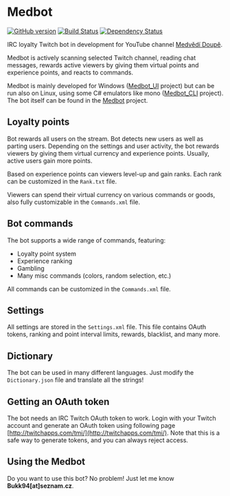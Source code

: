 # Medbot

[![GitHub version](https://img.shields.io/badge/version-0.4.0-brightgreen.svg)](https://github.com/Bukk94/Medbot/releases)
[![Build Status](https://travis-ci.com/Bukk94/Medbot.svg?token=XTeWt6KEyExzbH1iNFWD&branch=master)](https://travis-ci.com/Bukk94/Medbot)
[![Dependency Status](https://img.shields.io/badge/dependencies-up%20to%20date-brightgreen)](/Medbot/packages.config)

IRC loyalty Twitch bot in development for YouTube channel [Medvědí Doupě](https://www.youtube.com/Bukk94).

Medbot is actively scanning selected Twitch channel, reading chat messages, 
rewards active viewers by giving them virtual points and experience points, and 
reacts to commands.

Medbot is mainly developed for Windows ([Medbot_UI](/Medbot_UI) project) but can be run also on Linux, 
using some C# emulators like mono ([Medbot_CLI](/Medbot_CLI) project). 
The bot itself can be found in the [Medbot](/Medbot) project.

## Loyalty points

Bot rewards all users on the stream. Bot detects new users as well as parting users.
Depending on the settings and user activity, the bot rewards viewers by giving them virtual currency and
experience points. Usually, active users gain more points.

Based on experience points can viewers level-up and gain ranks. Each rank can be customized in the `Rank.txt` file.

Viewers can spend their virtual currency on various commands or goods, also fully customizable in the `Commands.xml` file.

## Bot commands

The bot supports a wide range of commands, featuring:
- Loyalty point system
- Experience ranking
- Gambling
- Many misc commands (colors, random selection, etc.)

All commands can be customized in the `Commands.xml` file.

## Settings

All settings are stored in the `Settings.xml` file. This file contains OAuth tokens, 
ranking and point interval limits, rewards, blacklist, and many more.

## Dictionary

The bot can be used in many different languages. Just modify the `Dictionary.json` file and translate all the strings!

## Getting an OAuth token

The bot needs an IRC Twitch OAuth token to work. Login with your Twitch account and generate an OAuth token
using following page [http://twitchapps.com/tmi/](http://twitchapps.com/tmi/).
Note that this is a safe way to generate tokens, and you can always reject access.

## Using the Medbot

Do you want to use this bot? No problem! Just let me know **Bukk94[at]seznam.cz**.